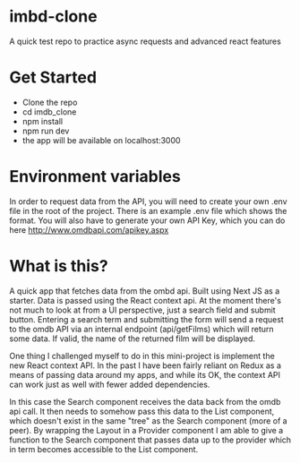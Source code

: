 # imbd-clone
A quick test repo to practice async requests and advanced react features

# Get Started

- Clone the repo
- cd imdb_clone
- npm install
- npm run dev
- the app will be available on localhost:3000

# Environment variables

In order to request data from the API, you will need to create your own .env file in the root of the project. There is an example .env file which shows the format. You will also have to generate your own API Key, which you can do here http://www.omdbapi.com/apikey.aspx

# What is this?

A quick app that fetches data from the ombd api. Built using Next JS as a starter. Data is passed using the React context api. At the moment there's not much to look at from a UI perspective, just a search field and submit button. Entering a search term and submitting the form will send a request to the omdb API via an internal endpoint (api/getFilms) which will return some data. If valid, the name of the returned film will be displayed.

One thing I challenged myself to do in this mini-project is implement the new React context API. In the past I have been fairly reliant on Redux as a means of passing data around my apps, and while its OK, the context API can work just as well with fewer added dependencies. 

In this case the Search component receives the data back from the omdb api call. It then needs to somehow pass this data to the List component, which doesn't exist in the same "tree" as the Search component (more of a peer). By wrapping the Layout in a Provider component I am able to give a function to the Search component that passes data up to the provider which in term becomes accessible to the List component. 
